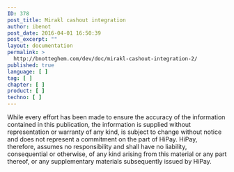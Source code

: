 ```yaml
---
ID: 378
post_title: Mirakl cashout integration
author: ibenot
post_date: 2016-04-01 16:50:39
post_excerpt: ""
layout: documentation
permalink: >
  http://bnotteghem.com/dev/doc/mirakl-cashout-integration-2/
published: true
language: [ ]
tag: [ ]
chapter: [ ]
product: [ ]
techno: [ ]
---
```

While every effort has been made to ensure the accuracy of the information contained in this publication, the information is supplied without representation or warranty of any kind, is subject to change without notice and does not represent a commitment on the part of HiPay. HiPay, therefore, assumes no responsibility and shall have no liability, consequential or otherwise, of any kind arising from this material or any part thereof, or any supplementary materials subsequently issued by HiPay.